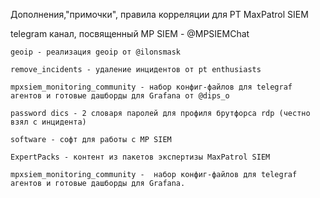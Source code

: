 Дополнения,"примочки", правила корреляции для PT MaxPatrol SIEM

telegram канал, посвященный MP SIEM - @MPSIEMChat
 ~~~~~~~~~~~~~~~~~~~~~~~~~~~~~~~~~~~~~~~~~~~~~~~~~~~~~~
 geoip - реализация geoip от @ilonsmask
 
 remove_incidents - удаление инцидентов от pt enthusiasts

 mpxsiem_monitoring_community - набор конфиг-файлов для telegraf агентов и готовые дашборды для Grafana от @dips_o
  
 password dics - 2 словаря паролей для профиля брутфорса rdp (честно взял с инцидента)

 software - софт для работы с MP SIEM

 ExpertPacks - контент из пакетов экспертизы MaxPatrol SIEM

 mpxsiem_monitoring_community -  набор конфиг-файлов для telegraf агентов и готовые дашборды для Grafana.

